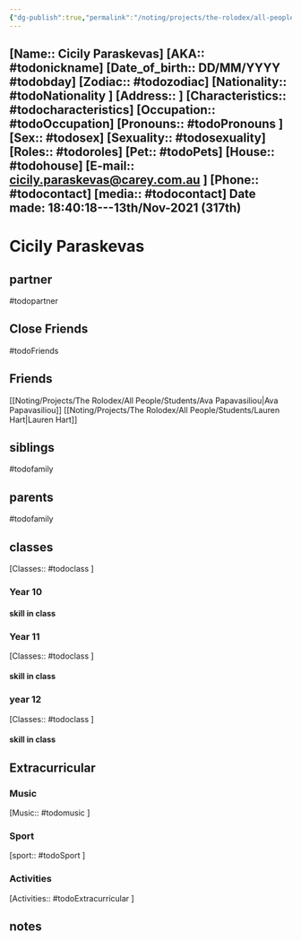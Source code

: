 ```yaml
---
{"dg-publish":true,"permalink":"/noting/projects/the-rolodex/all-people/students/cicily-paraskevas/","dgHomeLink":true,"dgPassFrontmatter":false}
---
```


[Name:: Cicily Paraskevas]
[AKA:: #todonickname]
[Date_of_birth:: DD/MM/YYYY #todobday] 
[Zodiac:: #todozodiac] 
[Nationality:: #todoNationality ]
[Address:: ]
[Characteristics::  #todocharacteristics]
[Occupation:: #todoOccupation]
[Pronouns:: #todoPronouns ]
[Sex:: #todosex]
[Sexuality:: #todosexuality]
[Roles:: #todoroles]
[Pet:: #todoPets]
[House:: #todohouse]
[E-mail:: <cicily.paraskevas@carey.com.au> ]
[Phone:: #todocontact]
[media:: #todocontact]
Date made: 18:40:18---13th/Nov-2021 (317th) 
---
# Cicily Paraskevas
## partner
#todopartner
## Close Friends
#todoFriends
## Friends
[[Noting/Projects/The Rolodex/All People/Students/Ava Papavasiliou|Ava Papavasiliou]]
[[Noting/Projects/The Rolodex/All People/Students/Lauren Hart|Lauren Hart]]
## siblings
#todofamily
## parents
#todofamily
## classes
[Classes:: #todoclass ]
### Year 10
#### skill in class
### Year 11
[Classes:: #todoclass ]
#### skill in class
### year 12
[Classes:: #todoclass ]
#### skill in class
## Extracurricular
### Music
[Music:: #todomusic ]
### Sport
[sport:: #todoSport ]
### Activities
[Activities:: #todoExtracurricular ]
## notes
